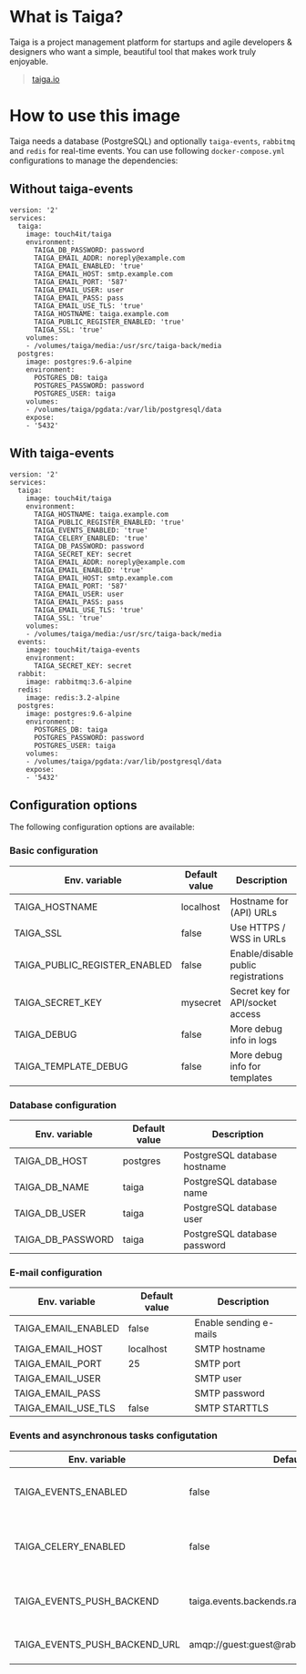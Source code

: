 # What is Taiga?

Taiga is a project management platform for startups and agile developers & designers who want a simple, beautiful tool that makes work truly enjoyable.

> [taiga.io](https://taiga.io)

# How to use this image

Taiga needs a database (PostgreSQL) and optionally `taiga-events`, `rabbitmq` and `redis` for real-time events. You can use following `docker-compose.yml` configurations to manage the dependencies:

## Without taiga-events

```
version: '2'
services:
  taiga:
    image: touch4it/taiga
    environment:
      TAIGA_DB_PASSWORD: password
      TAIGA_EMAIL_ADDR: noreply@example.com
      TAIGA_EMAIL_ENABLED: 'true'
      TAIGA_EMAIL_HOST: smtp.example.com
      TAIGA_EMAIL_PORT: '587'
      TAIGA_EMAIL_USER: user
      TAIGA_EMAIL_PASS: pass
      TAIGA_EMAIL_USE_TLS: 'true'
      TAIGA_HOSTNAME: taiga.example.com
      TAIGA_PUBLIC_REGISTER_ENABLED: 'true'
      TAIGA_SSL: 'true'
    volumes:
    - /volumes/taiga/media:/usr/src/taiga-back/media
  postgres:
    image: postgres:9.6-alpine
    environment:
      POSTGRES_DB: taiga
      POSTGRES_PASSWORD: password
      POSTGRES_USER: taiga
    volumes:
    - /volumes/taiga/pgdata:/var/lib/postgresql/data
    expose:
    - '5432'
```

## With taiga-events

```
version: '2'
services:
  taiga:
    image: touch4it/taiga
    environment:
      TAIGA_HOSTNAME: taiga.example.com
      TAIGA_PUBLIC_REGISTER_ENABLED: 'true'
      TAIGA_EVENTS_ENABLED: 'true'
      TAIGA_CELERY_ENABLED: 'true'
      TAIGA_DB_PASSWORD: password
      TAIGA_SECRET_KEY: secret
      TAIGA_EMAIL_ADDR: noreply@example.com
      TAIGA_EMAIL_ENABLED: 'true'
      TAIGA_EMAIL_HOST: smtp.example.com
      TAIGA_EMAIL_PORT: '587'
      TAIGA_EMAIL_USER: user
      TAIGA_EMAIL_PASS: pass
      TAIGA_EMAIL_USE_TLS: 'true'
      TAIGA_SSL: 'true'
    volumes:
    - /volumes/taiga/media:/usr/src/taiga-back/media
  events:
    image: touch4it/taiga-events
    environment:
      TAIGA_SECRET_KEY: secret
  rabbit:
    image: rabbitmq:3.6-alpine
  redis:
    image: redis:3.2-alpine
  postgres:
    image: postgres:9.6-alpine
    environment:
      POSTGRES_DB: taiga
      POSTGRES_PASSWORD: password
      POSTGRES_USER: taiga
    volumes:
    - /volumes/taiga/pgdata:/var/lib/postgresql/data
    expose:
    - '5432'
```

## Configuration options

The following configuration options are available:

### Basic configuration

| Env. variable                 | Default value                                    | Description                                           |
|-------------------------------|--------------------------------------------------|-------------------------------------------------------|
| TAIGA_HOSTNAME                | localhost                                        | Hostname for (API) URLs                               |
| TAIGA_SSL                     | false                                            | Use HTTPS / WSS in URLs                               |
| TAIGA_PUBLIC_REGISTER_ENABLED | false                                            | Enable/disable public registrations                   |
| TAIGA_SECRET_KEY              | mysecret                                         | Secret key for API/socket access                      |
| TAIGA_DEBUG                   | false                                            | More debug info in logs                               |
| TAIGA_TEMPLATE_DEBUG          | false                                            | More debug info for templates                         |

### Database configuration

| Env. variable                 | Default value                                    | Description                                           |
|-------------------------------|--------------------------------------------------|-------------------------------------------------------|
| TAIGA_DB_HOST                 | postgres                                         | PostgreSQL database hostname                          |
| TAIGA_DB_NAME                 | taiga                                            | PostgreSQL database name                              |
| TAIGA_DB_USER                 | taiga                                            | PostgreSQL database user                              |
| TAIGA_DB_PASSWORD             | taiga                                            | PostgreSQL database password                          |

### E-mail configuration

| Env. variable                 | Default value                                    | Description                                           |
|-------------------------------|--------------------------------------------------|-------------------------------------------------------|
| TAIGA_EMAIL_ENABLED           | false                                            | Enable sending e-mails                                |
| TAIGA_EMAIL_HOST              | localhost                                        | SMTP hostname                                         |
| TAIGA_EMAIL_PORT              | 25                                               | SMTP port                                             |
| TAIGA_EMAIL_USER              |                                                  | SMTP user                                             |
| TAIGA_EMAIL_PASS              |                                                  | SMTP password                                         |
| TAIGA_EMAIL_USE_TLS           | false                                            | SMTP STARTTLS                                         |

### Events and asynchronous tasks configutation

| Env. variable                 | Default value                                    | Description                                           |
|-------------------------------|--------------------------------------------------|-------------------------------------------------------|
| TAIGA_EVENTS_ENABLED          | false                                            | Enable/disable taiga-events - see docker-compose.yml  |
| TAIGA_CELERY_ENABLED          | false                                            | Enable Celery - asynchronous task/job queue           |
| TAIGA_EVENTS_PUSH_BACKEND     | taiga.events.backends.rabbitmq.EventsPushBackend | Backend for taiga-events (usually rabbitmq)           |
| TAIGA_EVENTS_PUSH_BACKEND_URL | amqp://guest:guest@rabbit:5672//                 | URL for taiga-events backend                          |
